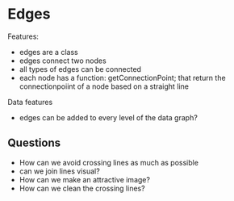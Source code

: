 # Edges

Features:
- edges are a class
- edges connect two nodes
- all types of edges can be connected
- each node has a function: getConnectionPoint; that return the connectionpoiint of a node based on a straight line

Data features
- edges can be added to every level of the data graph?


## Questions
- How can we avoid crossing lines as much as possible
- can we join lines visual?
- How can we make an attractive image?
- How can we clean the crossing lines?

